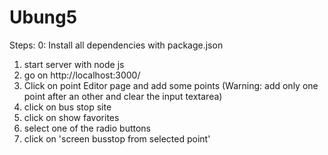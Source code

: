 # Ubung5
 
Steps:
0: Install all dependencies with package.json
1. start server with node js
2. go on http://localhost:3000/ 
3. Click on point Editor page and add some points (Warning: add only one point after an other and clear the input textarea)
4. click on bus stop site
5. click on show favorites
6. select one of the radio buttons
7. click on 'screen busstop from selected point'